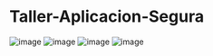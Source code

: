 # Taller-Aplicacion-Segura
![image](https://user-images.githubusercontent.com/98216838/227748285-14c09c76-3b44-40f1-8c1c-56947cc196aa.png)
![image](https://user-images.githubusercontent.com/98216838/227748291-9e3e2186-69ce-4f36-904c-2bbd50d773f6.png)
![image](https://user-images.githubusercontent.com/98216838/227748423-931a87d8-63f5-40a8-80b4-2a0d84c9a990.png)
![image](https://user-images.githubusercontent.com/98216838/227748429-057d7d8d-333f-453a-9c0e-4b25d0ea356b.png)
